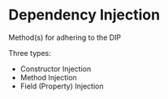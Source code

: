 # Dependency Injection

Method(s) for adhering to the DIP

Three types:

- Constructor Injection
- Method Injection
- Field (Property) Injection
